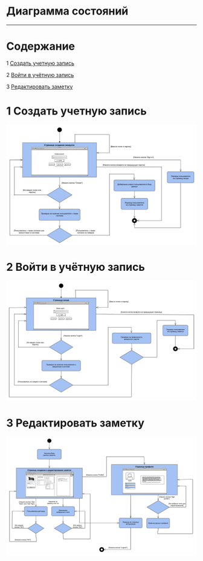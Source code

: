 # Диаграмма состояний
---

# Содержание
1 [Создать учетную запись](#create)


2 [Войти в учётную запись](#enter) 


3 [Редактировать заметку](#change)

<a name="create"/>

# 1 Создать учетную запись
![Создать учетную запись](https://github.com/moonkracker/notes/blob/master/diagrams/state/createpage.png)

<a name="enter"/>

# 2 Войти в учётную запись
![Войти в учётную запись](https://github.com/moonkracker/notes/blob/master/diagrams/state/loginpage.png)

<a name="change"/>

# 3 Редактировать заметку
![Редактировать заметку](https://github.com/moonkracker/notes/blob/master/diagrams/state/mainpage.png)
